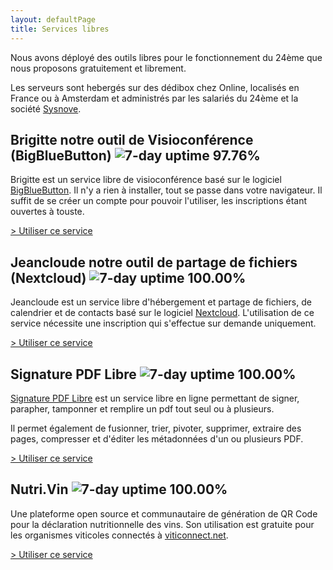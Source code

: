 ```yaml
---
layout: defaultPage
title: Services libres
---
```


Nous avons déployé des outils libres pour le fonctionnement du 24ème que nous proposons gratuitement et librement.

Les serveurs sont hebergés sur des dédibox chez Online, localisés en France ou à Amsterdam et administrés par les salariés du 24ème et la société [Sysnove](https://www.sysnove.fr/).

## Brigitte notre outil de Visioconférence (BigBlueButton) <img alt="7-day uptime 97.76%" src="https://camo.githubusercontent.com/20edcabe011048190a0e92f4c50e7aa51a395f75be890c882c82a2db0d51f9df/68747470733a2f2f696d672e736869656c64732e696f2f656e64706f696e743f75726c3d68747470732533412532462532467261772e67697468756275736572636f6e74656e742e636f6d2532463234656d6525324675707074696d652532464845414425324661706925324662726967697474652d3234656d652d6672253246757074696d652d7765656b2e6a736f6e" data-canonical-src="https://img.shields.io/endpoint?url=https%3A%2F%2Fraw.githubusercontent.com%2F24eme%2Fupptime%2FHEAD%2Fapi%2Fbrigitte-24eme-fr%2Fuptime-week.json" style="max-width: 100%;">

Brigitte est un service libre de visioconférence basé sur le logiciel [BigBlueButton](https://fr.wikipedia.org/wiki/BigBlueButton). Il n'y a rien à installer, tout se passe dans votre navigateur. Il suffit de se créer un compte pour pouvoir l'utiliser, les inscriptions étant ouvertes à touste.

[> Utiliser ce service](https://brigitte.24eme.fr)

## Jeancloude notre outil de partage de fichiers (Nextcloud)  <img alt="7-day uptime 100.00%" src="https://camo.githubusercontent.com/c7f361c9d538a910220150a2049e475b8bfebe10c7ebd897887e8d7ff8cb789f/68747470733a2f2f696d672e736869656c64732e696f2f656e64706f696e743f75726c3d68747470732533412532462532467261772e67697468756275736572636f6e74656e742e636f6d2532463234656d6525324675707074696d65253246484541442532466170692532466a65616e636c6f7564652d3234656d652d6672253246757074696d652d7765656b2e6a736f6e" data-canonical-src="https://img.shields.io/endpoint?url=https%3A%2F%2Fraw.githubusercontent.com%2F24eme%2Fupptime%2FHEAD%2Fapi%2Fjeancloude-24eme-fr%2Fuptime-week.json" style="max-width: 100%;">

Jeancloude est un service libre d'hébergement et partage de fichiers, de calendrier et de contacts basé sur le logiciel [Nextcloud](https://fr.wikipedia.org/wiki/Nextcloud). L'utilisation de ce service nécessite une inscription qui s'effectue sur demande uniquement.

[> Utiliser ce service](https://jeancloude.24eme.fr/)

## Signature PDF Libre <img alt="7-day uptime 100.00%" src="https://camo.githubusercontent.com/51180afe7e17308c6e0e34dd9e135255af761ee6f7f25f4787ccba9933114a33/68747470733a2f2f696d672e736869656c64732e696f2f656e64706f696e743f75726c3d68747470732533412532462532467261772e67697468756275736572636f6e74656e742e636f6d2532463234656d6525324675707074696d65253246484541442532466170692532467064662d3234656d652d6672253246757074696d652d7765656b2e6a736f6e" data-canonical-src="https://img.shields.io/endpoint?url=https%3A%2F%2Fraw.githubusercontent.com%2F24eme%2Fupptime%2FHEAD%2Fapi%2Fpdf-24eme-fr%2Fuptime-week.json" style="max-width: 100%;">

<a href="https://github.com/24eme/signaturepdf">Signature PDF Libre</a> est un service libre en ligne permettant de signer, parapher, tamponner et remplire un pdf tout seul ou à plusieurs. 

Il permet également de fusionner, trier, pivoter, supprimer, extraire des pages, compresser et d'éditer les métadonnées d'un ou plusieurs PDF.

[> Utiliser ce service](https://pdf.24eme.fr/)

## Nutri.Vin <img alt="7-day uptime 100.00%" src="https://camo.githubusercontent.com/94f406feeee93702d2f9c32f6df9a0643974c2557338637396a3ae71abdbe9c3/68747470733a2f2f696d672e736869656c64732e696f2f656e64706f696e743f75726c3d68747470732533412532462532467261772e67697468756275736572636f6e74656e742e636f6d2532463234656d6525324675707074696d65253246484541442532466170692532466e757472692d76696e253246757074696d652d7765656b2e6a736f6e" data-canonical-src="https://img.shields.io/endpoint?url=https%3A%2F%2Fraw.githubusercontent.com%2F24eme%2Fupptime%2FHEAD%2Fapi%2Fnutri-vin%2Fuptime-week.json" style="max-width: 100%;">

Une plateforme open source et communautaire de génération de QR Code pour la déclaration nutritionnelle des vins. Son utilisation est gratuite pour les organismes viticoles connectés à [viticonnect.net](https://viticonnect.net/).


[> Utiliser ce service](https://nutri.vin/)
